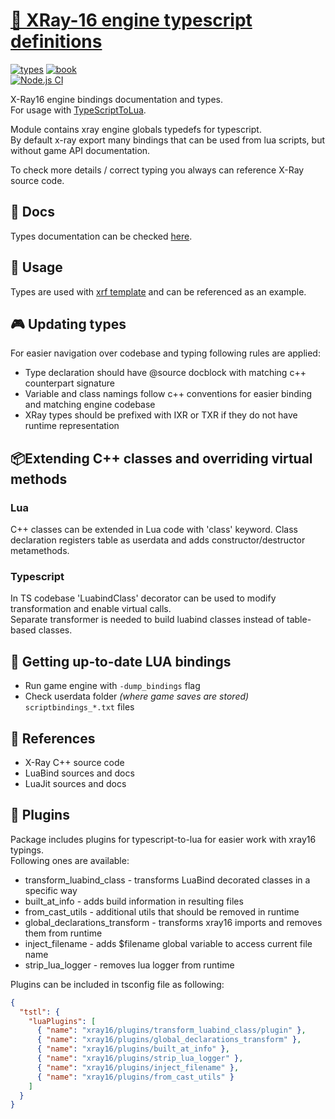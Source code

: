 # [📡 XRay-16 engine typescript definitions](https://github.com/xray-forge/xray-16-types)

[![types](https://img.shields.io/badge/docs-types-blue.svg?style=flat)](https://xray-forge.github.io/xray-16-types/index.html)
[![book](https://img.shields.io/badge/docs-book-blue.svg?style=flat)](https://xray-forge.github.io/stalker-xrf-book)
<br/>
[![Node.js CI](https://github.com/xray-forge/xray-16-types/actions/workflows/build_and_test.yml/badge.svg)](https://github.com/xray-forge/xray-16-types/actions/workflows/build_and_test.yml)

X-Ray16 engine bindings documentation and types. <br/>
For usage with [TypeScriptToLua](https://typescripttolua.github.io/docs/getting-started).

<p>
Module contains xray engine globals typedefs for typescript. <br/>
By default x-ray export many bindings that can be used from lua scripts, but without game API documentation.

To check more details / correct typing you always can reference X-Ray source code.

</p>

## 🗻 Docs

Types documentation can be checked [here](https://xray-forge.github.io/xray-16-types/modules.html).

## 🧱 Usage

Types are used with [xrf template](https://github.com/xray-forge/stalker-xrf-engine) and can be referenced as an example.

## 🎮 Updating types

For easier navigation over codebase and typing following rules are applied:

- Type declaration should have \@source docblock with matching c++ counterpart signature
- Variable and class namings follow c++ conventions for easier binding and matching engine codebase
- XRay types should be prefixed with IXR or TXR if they do not have runtime representation

## 📦Extending C++ classes and overriding virtual methods

### Lua

<p>
C++ classes can be extended in Lua code with 'class' keyword. 
Class declaration registers table as userdata and adds constructor/destructor metamethods. <br/>
</p>

### Typescript

<p>
In TS codebase 'LuabindClass' decorator can be used to modify transformation and enable virtual calls. <br/>
Separate transformer is needed to build luabind classes instead of table-based classes.
</p>

## 🧱 Getting up-to-date LUA bindings

- Run game engine with `-dump_bindings` flag
- Check userdata folder _(where game saves are stored)_ `scriptbindings_*.txt` files

## 🧲 References

- X-Ray C++ source code
- LuaBind sources and docs
- LuaJit sources and docs

## 🧱 Plugins

Package includes plugins for typescript-to-lua for easier work with xray16 typings. <br/>
Following ones are available:

- transform_luabind_class - transforms LuaBind decorated classes in a specific way
- built_at_info - adds build information in resulting files
- from_cast_utils - additional utils that should be removed in runtime
- global_declarations_transform - transforms xray16 imports and removes them from runtime
- inject_filename - adds $filename global variable to access current file name
- strip_lua_logger - removes lua logger from runtime

Plugins can be included in tsconfig file as following:

```json
{
  "tstl": {
    "luaPlugins": [
      { "name": "xray16/plugins/transform_luabind_class/plugin" },
      { "name": "xray16/plugins/global_declarations_transform" },
      { "name": "xray16/plugins/built_at_info" },
      { "name": "xray16/plugins/strip_lua_logger" },
      { "name": "xray16/plugins/inject_filename" },
      { "name": "xray16/plugins/from_cast_utils" }
    ]
  }
}
```
